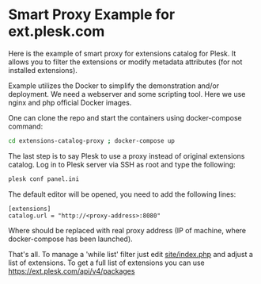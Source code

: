 # Smart Proxy Example for ext.plesk.com

Here is the example of smart proxy for extensions catalog for Plesk.
It allows you to filter the extensions or modify metadata attributes (for not installed extensions).

Example utilizes the Docker to simplify the demonstration and/or deployment.
We need a webserver and some scripting tool. Here we use nginx and php official Docker images.

One can clone the repo and start the containers using docker-compose command:
```bash
cd extensions-catalog-proxy ; docker-compose up
```

The last step is to say Plesk to use a proxy instead of original extensions catalog.
Log in to Plesk server via SSH as root and type the following:
```bash
plesk conf panel.ini
```

The default editor will be opened, you need to add the following lines:
```
[extensions]
catalog.url = "http://<proxy-address>:8080"
```
Where <proxy-address> should be replaced with real proxy address (IP of machine, where docker-compose has been launched).

That's all.
To manage a 'while list' filter just edit [site/index.php](site/index.php) and adjust a list of extensions.
To get a full list of extensions you can use https://ext.plesk.com/api/v4/packages

